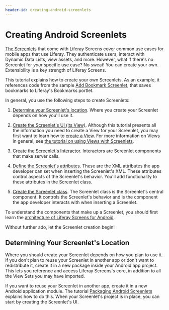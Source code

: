 ```yaml
---
header-id: creating-android-screenlets
---
```


# Creating Android Screenlets

[The Screenlets](/docs/7-1/reference/-/knowledge_base/r/screenlets-in-liferay-screens-for-android)
that come with Liferay Screens cover common use cases for mobile apps that use
Liferay. They authenticate users, interact with Dynamic Data Lists, view assets,
and more. However, what if there's no Screenlet for *your* specific use case? No
sweat! You can create your own. Extensibility is a key strength of Liferay
Screens. 

This tutorial explains how to create your own Screenlets. As an example, it
references code from the sample
[Add Bookmark Screenlet](https://github.com/liferay/liferay-screens/tree/master/android/samples/addbookmarkscreenlet), 
that saves bookmarks to Liferay's Bookmarks portlet. 

In general, you use the following steps to create Screenlets: 

1. [Determine your Screenlet's location](#determining-your-screenlets-location). 
   Where you create your Screenlet depends on how you'll use it. 

2. [Create the Screenlet's UI (its View)](/docs/7-1/tutorials/-/knowledge_base/t/creating-the-ui). 
   Although this tutorial presents all the information you need to create a View 
   for your Screenlet, you may first want to learn how to 
   [create a View](/docs/7-1/tutorials/-/knowledge_base/t/creating-android-views). 
   For more information on Views in general, see 
   [the tutorial on using Views with Screenlets](/docs/7-1/tutorials/-/knowledge_base/t/using-views-in-android-screenlets). 

3. [Create the Screenlet's Interactor](/docs/7-1/tutorials/-/knowledge_base/t/creating-the-interactor). 
   Interactors are Screenlet components that make server calls. 

4. [Define the Screenlet's attributes](/docs/7-1/tutorials/-/knowledge_base/t/defining-the-attributes). 
   These are the XML attributes the app developer can set when inserting the 
   Screenlet's XML. These attributes control aspects of the Screenlet's 
   behavior. You'll add functionality to these attributes in the Screenlet 
   class. 

5. [Create the Screenlet class](/docs/7-1/tutorials/-/knowledge_base/t/creating-the-screenlet-class). 
   The Screenlet class is the Screenlet's central component. It controls the 
   Screenlet's behavior and is the component the app developer interacts with 
   when inserting a Screenlet. 

To understand the components that make up a Screenlet, you should first 
learn the
[architecture of Liferay Screens for Android](/docs/7-1/tutorials/-/knowledge_base/t/architecture-of-liferay-screens-for-android). 

Without further ado, let the Screenlet creation begin! 

## Determining Your Screenlet's Location

Where you should create your Screenlet depends on how you plan to use it. If you
don't plan to reuse your Screenlet in another app or don't want to redistribute
it, create it in a new package inside your Android app project. This lets you
reference and access Liferay Screens's core, in addition to all the View Sets 
you may have imported. 

If you want to reuse your Screenlet in another app, create it in a new Android 
application module. The tutorial 
[Packaging Android Screenlets](/docs/7-1/tutorials/-/knowledge_base/t/packaging-your-screenlets) 
explains how to do this. When your Screenlet's project is in place, you can 
start by creating the Screenlet's UI. 
